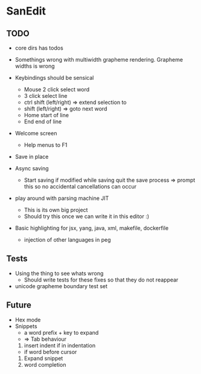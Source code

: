 # SanEdit

## TODO

* core dirs has todos
* Somethings wrong with multiwidth grapheme rendering. Grapheme widths is wrong
* Keybindings should be sensical
    * Mouse 2 click select word
    * 3 click select line
    * ctrl shift (left/right) => extend selection to
    * shift (left/right) => goto next word
    * Home start of line
    * End end of line

* Welcome screen
    * Help menus to F1

* Save in place
* Async saving
    - Start saving if modified while saving quit the save process => prompt this so no accidental cancellations can occur
* play around with parsing machine JIT
    - This is its own big project
    - Should try this once we can write it in this editor :)

* Basic highlighting for jsx, yang, java, xml, makefile, dockerfile
    - injection of other languages in peg

## Tests

* Using the thing to see whats wrong
    - Should write tests for these fixes so that they do not reappear
* unicode grapheme boundary test set


## Future

* Hex mode
* Snippets
    - a word prefix + key to expand 
    - => Tab behaviour 
    1. insert indent if in indentation
    - if word before cursor
    1. Expand snippet
    2. word completion

